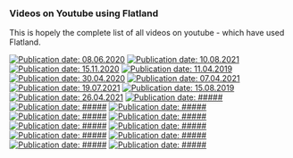 ### Videos on Youtube using Flatland

This is hopely the complete list of all videos on youtube - which have used
Flatland.

[![Publication date: 08.06.2020](
https://img.youtube.com/vi/cvkeWwDQr0A/mqdefault.jpg
"JOIN ME for the NeurIPS 2020 Flatland Multi-Agent RL Challenge!"
)](
https://www.youtube.com/watch?v=cvkeWwDQr0A
)
[![Publication date: 10.08.2021](
https://img.youtube.com/vi/baRffuFM7lE/mqdefault.jpg
"ICAPS 2021 The Flatland Challenge: Multi-Agent Reinforcement Learning on Trains"
)](
https://www.youtube.com/watch?v=baRffuFM7lE
)
[![Publication date: 15.11.2020](
https://img.youtube.com/vi/qpe12tW9iOA/mqdefault.jpg
"Team JBR_HSE presentation (NeurIPS 2020 Flatland Challenge)"
)](
https://www.youtube.com/watch?v=qpe12tW9iOA
)
[![Publication date: 11.04.2019](
https://img.youtube.com/vi/VX9yt5mWzDk/mqdefault.jpg
"Autonomous Traffic Flow Management")](
https://www.youtube.com/watch?v=VX9yt5mWzDk
)
[![Publication date: 30.04.2020](
https://img.youtube.com/vi/rGzXsOC7qXg/mqdefault.jpg
"Flatland Challenge | Challenge Track | Jeremy Watson, Florian Laurent &
Erik Nygren")](
https://www.youtube.com/watch?v=rGzXsOC7qXg
)
[![Publication date: 07.04.2021](
https://img.youtube.com/vi/nbNJ8wjH2nw/mqdefault.jpg
"Flatland Challenge at NeurIPS 2020 DeepRL Workshop")](
https://www.youtube.com/watch?v=nbNJ8wjH2nw
)
[![Publication date: 19.07.2021](
https://img.youtube.com/vi/Pw4GBL1UhPA/mqdefault.jpg
"ICAPS 2021 - Scalable Rail Planning and Replanning: Winning the 2020 Flatland Challenge")](
https://www.youtube.com/watch?v=Pw4GBL1UhPA&t=317s
)
[![Publication date: 15.08.2019](
https://img.youtube.com/vi/oJCxvQdK_sY/mqdefault.jpg
"Flatland Challenge AIcrowd | Sergey Sviridov")](
https://www.youtube.com/watch?v=oJCxvQdK_sY
)
[![Publication date: 26.04.2021](
https://img.youtube.com/vi/w75DbrgBQ2c/mqdefault.jpg
 "Flatland Challenge Video (Mobile Robot Systems @ University of Cambridge)")](
https://www.youtube.com/watch?v=w75DbrgBQ2c
)
[![Publication date: #####](
https://img.youtube.com/vi/fXisPnZfzss/mqdefault.jpg
)](
https://www.youtube.com/watch?v=fXisPnZfzss
)
[![Publication date: #####](
https://img.youtube.com/vi/O2-EbInQ5sQ/mqdefault.jpg
)](
https://www.youtube.com/watch?v=O2-EbInQ5sQ
)
[![Publication date: #####](
https://img.youtube.com/vi/NsrCFR4vDxo/mqdefault.jpg
)](
https://www.youtube.com/watch?v=NsrCFR4vDxo
)
[![Publication date: #####](
https://img.youtube.com/vi/IhHrUZtu75w/mqdefault.jpg
)](
https://www.youtube.com/watch?v=IhHrUZtu75w
)
[![Publication date: #####](
https://img.youtube.com/vi/Fu5j7FVzF5c/mqdefault.jpg
)](
https://www.youtube.com/watch?v=Fu5j7FVzF5c&t=265s
)
[![Publication date: #####](
https://img.youtube.com/vi/oQiCDSfwqI8/mqdefault.jpg
)](
https://www.youtube.com/watch?v=oQiCDSfwqI8
)
[![Publication date: #####](
https://img.youtube.com/vi/pNbFDVXkHQ0/mqdefault.jpg
)](
https://www.youtube.com/watch?v=pNbFDVXkHQ0&t=421s
)
[![Publication date: #####](
https://img.youtube.com/vi/wDKbL7CuHpQ/mqdefault.jpg
)](
https://www.youtube.com/watch?v=wDKbL7CuHpQ&t=9s
)
[![Publication date: #####](
https://img.youtube.com/vi/BAubIPTEbtY/mqdefault.jpg
)](
https://www.youtube.com/watch?v=BAubIPTEbtY
)
[![Publication date: #####](
https://img.youtube.com/vi/olQw9bw2KR4/mqdefault.jpg
)](
https://www.youtube.com/watch?v=olQw9bw2KR4
)
[![Publication date: #####](
https://img.youtube.com/vi/H3wRCZf_Mrs/mqdefault.jpg
)](
https://www.youtube.com/watch?v=H3wRCZf_Mrs&t=5461s
)


